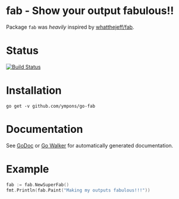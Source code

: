fab - Show your output fabulous!!
=======================================

Package `fab` was *heavily* inspired by [whatthejeff/fab](https://github.com/whatthejeff/fab).

# Status

[![Build Status](https://travis-ci.org/ympons/go-fab.png?branch=master)](https://travis-ci.org/ympons/go-fab)

# Installation

```
go get -v github.com/ympons/go-fab
```

# Documentation

See [GoDoc](http://godoc.org/github.com/ympons/go-fab) or [Go Walker](http://gowalker.org/github.com/ympons/go-fab) for automatically generated documentation.

# Example

```go
fab := fab.NewSuperFab()
fmt.Println(fab.Paint("Making my outputs fabulous!!!"))
```
